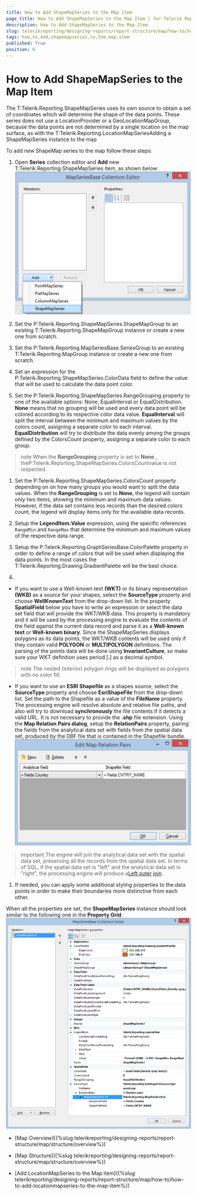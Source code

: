 ```yaml
---
title: How to Add ShapeMapSeries to the Map Item
page_title: How to Add ShapeMapSeries to the Map Item | for Telerik Reporting Documentation
description: How to Add ShapeMapSeries to the Map Item
slug: telerikreporting/designing-reports/report-structure/map/how-to/how-to-add-shapemapseries-to-the-map-item
tags: how,to,add,shapemapseries,to,the,map,item
published: True
position: 6
---
```


# How to Add ShapeMapSeries to the Map Item



The T:Telerik.Reporting.ShapeMapSeries uses its own source to obtain a set of coordinates which will
        determine the shape of the data points. These series does not use a LocationProvider or a GeoLocationMapGroup, because the data points
        are not determined by a single location on the map surface, as with the T:Telerik.Reporting.LocationMapSeriesAdding a ShapeMapSeries instance to the map

To add new ShapeMap series to the map follow these steps:
        

1. Open __Series__ collection editor and __Add__ new
              T:Telerik.Reporting.ShapeMapSeries item, as shown below:
            ![Choropleth Add Shape Map Series](images/Map/Choropleth/Choropleth_AddShapeMapSeries.png)

1. Set the P:Telerik.Reporting.ShapeMapSeries.ShapeMapGroup to an existing
              T:Telerik.Reporting.ShapeMapGroup instance or create a new one from scratch.
            

1. Set the P:Telerik.Reporting.MapSeriesBase.SeriesGroup to an existing
              T:Telerik.Reporting.MapGroup instance or create a new one from scratch.
            

1. Set an expression for the P:Telerik.Reporting.ShapeMapSeries.ColorData field to define the value
              that will be used to calculate the data point color.
            

1. Set the P:Telerik.Reporting.ShapeMapSeries.RangeGrouping property to one of the available options:
              None, EqualInterval or EqualDistribution.
              __None__ means that no grouping will be used and every data point will be colored according to its respective color data value.
              __EqualInterval__ will split the interval between the minimum and maximum values by the colors count, assigning a separate color to each interval.
              __EqualDistribution__ will try to distribute the data evenly among the groups defined by the ColorsCount property, assigning a separate color to each group.
            

>note When the __RangeGrouping__ property is set to __None__ ,
                theP:Telerik.Reporting.ShapeMapSeries.ColorsCountvalue is not respected.
>


1. Set the P:Telerik.Reporting.ShapeMapSeries.ColorsCount property depending on on how many groups
              you would want to split the data values. When the __RangeGrouping__ is set to __None__, the legend
              will contain only two items, showing the minimum and maximum data values. However, if the data set contains less records than the desired
              colors count, the legend will display items only for the available data records.              
            

1. Setup the __LegendItem.Value__ expression, using the specific references `RangeMin` and
              `RangeMax` that determine the minimum and maximum values of the respective data range.
            

1. Setup the P:Telerik.Reporting.GraphSeriesBase.ColorPalette property in order to define a range of
              colors that will be used when displaying the data points. In the most cases the
              T:Telerik.Reporting.Drawing.GradientPalette will be the best choice.
            

1. 

* If you want to use a Well-known text __(WKT)__ or its binary representation __(WKB)__
                  as a source for your shapes, select the __SourceType__ property and choose __WellKnownText__
                  from the drop-down list. In the property __SpatialField__ below you have to write an expression or select the data set
                  field that will provide the WKT/WKB data. This property is mandatory and it will be used by the processing engine to evaluate
                  the contents of the field against the current data record and parse it as a __Well-known text__ or
                  __Well-known binary__. Since the ShapeMapSeries displays polygons as its data points, the WKT/WKB contents will be used
                  only if they contain valid __POLYGON__ or __MULTIPOLYGON__ definitions. 
                  The parsing of the points data will be done using __InvariantCulture__, so make sure your WKT definition uses period [.] as
                  a decimal symbol.
                

>note The nested (interior) polygon rings will be displayed as polygons with no color fill.
>


* If you want to use an __ESRI Shapefile__ as a shapes source, select the __SourceType__ property and
                  choose __EsriShapeFile__ from the drop-down list.
                Set the path to the Shapefile as a value of the __FileName__ property. The processing engine will resolve
                  absolute and relative file paths, and also will try to download __synchronously__ the file contents
                  if it detects a valid URL. It is not necessary to provide the __.shp__ file extension.
                Using the __Map Relation Pairs dialog__, setup the __RelationPairs__ property, pairing the fields 
                  from the analytical data set with fields from the spatial data set, produced by the DBF file that is contained in the Shapefile bundle.
                ![Choropleth Map Relation Pairs Dialog](images/Map/Choropleth/Choropleth_MapRelationPairsDialog.png)

>important The engine will join the analytical data set with the spatial data set, preserving all the records from the spatial data set.
                    In terms of SQL, if the spatial data set is "left" and the analytical data set is "right", the processing engine will produce a[Left outer join](http://en.wikipedia.org/wiki/Join_(SQL)#Left_outer_join).
>


1. If needed, you can apply some additional styling properties to the data points in order to make their boundaries more distinctive from each other.
            

When all the properties are set, the __ShapeMapSeries__ instance should look similar to the following one in the
          __Property Grid__:
        ![Choropleth Shape Map Series Layout In Property Grid](images/Map/Choropleth/Choropleth_ShapeMapSeries_LayoutInPropertyGrid.png)

 * [Map Overview]({%slug telerikreporting/designing-reports/report-structure/map/structure/overview%})

 * [Map Structure]({%slug telerikreporting/designing-reports/report-structure/map/structure/overview%})

 * [Add LocationMapSeries to the Map item]({%slug telerikreporting/designing-reports/report-structure/map/how-to/how-to-add-locationmapseries-to-the-map-item%})
